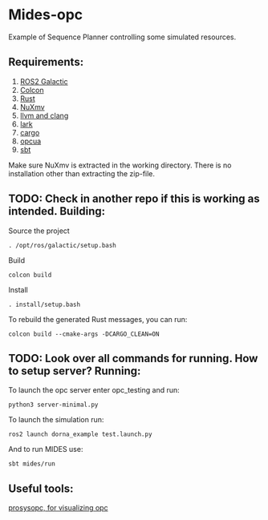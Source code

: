 Mides-opc
====================

Example of Sequence Planner controlling some simulated resources.

Requirements:
-----------------
1. [ROS2 Galactic](https://docs.ros.org/en/foxy/Releases/Release-Galactic-Geochelone.html)
2. [Colcon](https://colcon.readthedocs.io/en/released/user/installation.html)
3. [Rust](https://rustup.rs/)
4. [NuXmv](https://nuxmv.fbk.eu)
5. [llvm and clang](https://rust-lang.github.io/rust-bindgen/requirements.html#clang)
6. [lark](https://pypi.org/project/lark/)
7. [cargo](https://doc.rust-lang.org/cargo/getting-started/installation.html) 
8. [opcua](https://github.com/FreeOpcUa/opcua-asyncio)
9. [sbt](https://www.scala-sbt.org/download.html)

Make sure NuXmv is extracted in the working directory. There is no installation other than extracting the zip-file.

__TODO:__ Check in another repo if this is working as intended.
Building:
-----------------
Source the project
```
. /opt/ros/galactic/setup.bash
```

Build
```
colcon build
```

Install
```
. install/setup.bash
```

To rebuild the generated Rust messages, you can run:
```
colcon build --cmake-args -DCARGO_CLEAN=ON
```

__TODO:__ Look over all commands for running. How to setup server?
Running:
-----------------
To launch the opc server enter opc_testing and run:
```
python3 server-minimal.py
```

To launch the simulation run:
```
ros2 launch dorna_example test.launch.py
```

And to run MIDES use:
```
sbt mides/run
```

Useful tools:
-----------------
[prosysopc, for visualizing opc](https://www.prosysopc.com/products/opc-ua-browser/)

